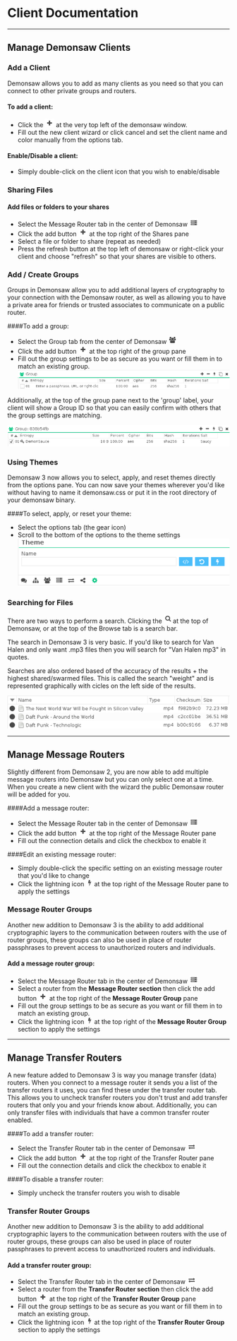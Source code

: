 # Client Documentation
---

## Manage Demonsaw Clients
### Add a Client
Demonsaw allows you to add as many clients as you need so that you can connect to other private groups and routers.


#### To add a client:

* Click the ![+](../img/screenshots/addbutton.png) at the very top left of the demonsaw window.
* Fill out the new client wizard or click cancel and set the client name and color manually from the options tab.


#### Enable/Disable a client:
 * Simply double-click on the client icon that you wish to enable/disable

### Sharing Files
#### Add files or folders to your shares

* Select the Message Router tab in the center of Demonsaw ![Message Router tab](../img/screenshots/messagebutton.png)
* Click the add button ![+](../img/screenshots/addbutton.png) at the top right of the Shares pane
* Select a file or folder to share (repeat as needed)
* Press the refresh button at the top left of demonsaw or right-click your client and choose "refresh" so that your shares are visible to others.


### Add / Create Groups
Groups in Demonsaw allow you to add additional layers of cryptography to your connection with the Demonsaw router, as well as allowing you to have a private area for friends or trusted associates to communicate on a public router.

####To add a group:

* Select the Group tab from the center of Demonsaw ![group tab](../img/screenshots/groupbutton.png)
* Click the add button ![+](../img/screenshots/addbutton.png) at the top right of the group pane
* Fill out the group settings to be as secure as you want or fill them in to match an existing group.
![+](../img/screenshots/GroupSettings.png)

Additionally, at the top of the group pane next to the 'group' label, your client will show a Group ID so that you can easily confirm with others that the group settings are matching.

![+](../img/screenshots/GroupSettings2.png)

### Using Themes

Demonsaw 3 now allows you to select, apply, and reset themes directly from the options pane. You can now save your themes wherever you'd like without having to name it demonsaw.css or put it in the root directory of your demonsaw binary. 

####To select, apply, or reset your theme:

* Select the options tab (the gear icon)
* Scroll to the bottom of the options to the theme settings
![Theme Settings](../img/screenshots/ThemeSettings.png)


### Searching for Files
There are two ways to perform a search. Clicking the ![Search Button](../img/screenshots/SearchButton.png) at the top of Demonsaw, or at the top of the Browse tab is a search bar.

The search in Demonsaw 3 is very basic. If you'd like to search for Van Halen and only want .mp3 files then you will search for "Van Halen mp3" in quotes.

Searches are also ordered based of the accuracy of the results + the highest shared/swarmed files. This is called the search "weight" and is represented graphically with cicles on the left side of the results.

![Search Bubbles](../img/screenshots/SearchBubbles.png)

---

## Manage Message Routers
 
Slightly different from Demonsaw 2, you are now able to add multiple message routers into Demonsaw but you can only select one at a time. When you create a new client with the wizard the public Demonsaw router will be added for you.

####Add a message router:

* Select the Message Router tab in the center of Demonsaw ![Message Router tab](../img/screenshots/messagebutton.png)
* Click the add button ![+](../img/screenshots/addbutton.png) at the top right of the Message Router pane
* Fill out the connection details and click the checkbox to enable it

####Edit an existing message router:

* Simply double-click the specific setting on an existing message router that you'd like to change
* Click the lightning icon ![Lightning button](../img/screenshots/lightningbutton.png) at the top right of the Message Router pane to apply the settings


### Message Router Groups
Another new addition to Demonsaw 3 is the ability to add additional cryptographic layers to the communication between routers with the use of router groups, these groups can also be used in place of router passphrases to prevent access to unauthorized routers and individuals.

#### Add a message router group:

 * Select the Message Router tab in the center of Demonsaw ![Message Router tab](../img/screenshots/messagebutton.png)
* Select a router from the <b>Message Router section</b> then click the add button ![+](../img/screenshots/addbutton.png) at the top right of the <b>Message Router Group</b> pane
* Fill out the group settings to be as secure as you want or fill them in to match an existing group.
* Click the lightning icon ![Lightning button](../img/screenshots/lightningbutton.png) at the top right of the <b>Message Router Group</b> section to apply the settings

---

## Manage Transfer Routers

A new feature added to Demonsaw 3 is way you manage transfer (data) routers. When you connect to a message router it sends you a list of the transfer routers it uses, you can find these under the transfer router tab. This allows you to uncheck transfer routers you don't trust and add transfer routers that only you and your friends know about. Additionally, you can only transfer files with individuals that have a common transfer router enabled.

####To add a transfer router:

* Select the Transfer Router tab in the center of Demonsaw ![Transfer Router tab](../img/screenshots/transferbutton.png)
* Click the add button ![+](../img/screenshots/addbutton.png) at the top right of the Transfer Router pane
* Fill out the connection details and click the checkbox to enable it

####To disable a transfer router:

* Simply uncheck the transfer routers you wish to disable


### Transfer Router Groups
Another new addition to Demonsaw 3 is the ability to add additional cryptographic layers to the communication between routers with the use of router groups, these groups can also be used in place of router passphrases to prevent access to unauthorized routers and individuals.

#### Add a transfer router group:

 * Select the Transfer Router tab in the center of Demonsaw ![Message Router tab](../img/screenshots/transferbutton.png)
* Select a router from the <b>Transfer Router section</b> then click the add button ![+](../img/screenshots/addbutton.png) at the top right of the <b>Transfer Router Group</b> pane
* Fill out the group settings to be as secure as you want or fill them in to match an existing group.
* Click the lightning icon ![Lightning button](../img/screenshots/lightningbutton.png) at the top right of the <b>Transfer Router Group</b> section to apply the settings